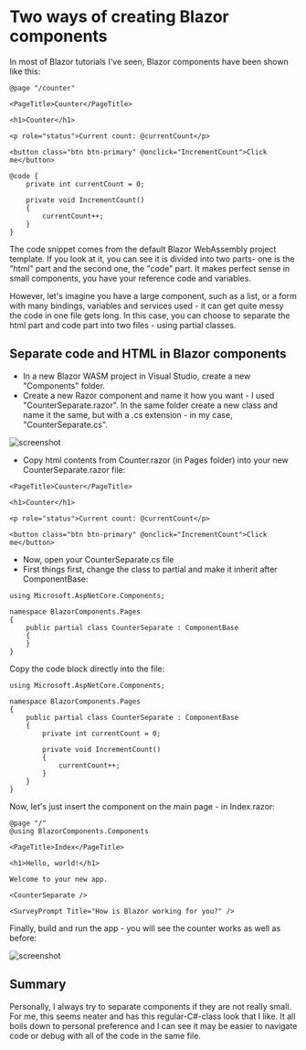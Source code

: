 # Two ways of creating Blazor components

In most of Blazor tutorials I've seen, Blazor components have been shown like this:

``` 
@page "/counter"

<PageTitle>Counter</PageTitle>

<h1>Counter</h1>

<p role="status">Current count: @currentCount</p>

<button class="btn btn-primary" @onclick="IncrementCount">Click me</button>

@code {
    private int currentCount = 0;

    private void IncrementCount()
    {
        currentCount++;
    }
}
```
The code snippet comes from the default Blazor WebAssembly project template. If you look at it, you can see it is divided into two parts- one is the "html" part and the second one, the "code" part. It makes perfect sense in small components, you have your reference code and variables. 

However, let's imagine you have a large component, such as a list, or a form with many bindings, variables and services used - it can get quite messy the code in one file gets long.
In this case, you can choose to separate the html part and code part into two files - using partial classes.

## Separate code and HTML in Blazor components

- In a new Blazor WASM project in Visual Studio, create a new "Components" folder.
- Create a new Razor component and name it how you want - I used "CounterSeparate.razor". In the same folder create a new class and name it the same, but with a .cs extension - in my case, "CounterSeparate.cs".

![screenshot](https://user-images.githubusercontent.com/89458930/180850822-e29f21ff-914d-4762-8020-f9f02ca5dab5.png)

- Copy html contents from Counter.razor (in Pages folder) into your new CounterSeparate.razor file:

```
<PageTitle>Counter</PageTitle>

<h1>Counter</h1>

<p role="status">Current count: @currentCount</p>

<button class="btn btn-primary" @onclick="IncrementCount">Click me</button>
```
- Now, open your CounterSeparate.cs file
- First things first, change the class to partial and make it inherit after ComponentBase:
```
using Microsoft.AspNetCore.Components;

namespace BlazorComponents.Pages
{
    public partial class CounterSeparate : ComponentBase
    {
    }
}
```
Copy the code block directly into the file:

```
using Microsoft.AspNetCore.Components;

namespace BlazorComponents.Pages
{
    public partial class CounterSeparate : ComponentBase
    {
        private int currentCount = 0;

        private void IncrementCount()
        {
            currentCount++;
        }
    }
}
```

Now, let's just insert the component on the main page - in Index.razor:

```
@page "/"
@using BlazorComponents.Components

<PageTitle>Index</PageTitle>

<h1>Hello, world!</h1>

Welcome to your new app.

<CounterSeparate />

<SurveyPrompt Title="How is Blazor working for you?" />
```

Finally, build and run the app - you will see the counter works as well as before:

![screenshot](https://user-images.githubusercontent.com/89458930/180850365-843422a1-5cb4-4b6a-b2c3-35d19967aafc.png)

## Summary
Personally, I always try to separate components if they are not really small. For me, this seems neater and has this regular-C#-class look that I like. It all boils down to personal preference and I can see it may be easier to navigate code or debug with all of the code in the same file. 


